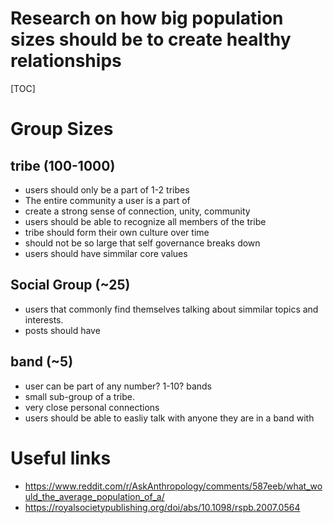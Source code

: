 <h1>Research on how big population sizes should be to create healthy relationships</h1>
[TOC]

# Group Sizes

## tribe (100-1000)
- users should only be a part of 1-2 tribes
- The entire community a user is a part of
- create a strong sense of connection, unity, community
- users should be able to recognize all members of the tribe
- tribe should form their own culture over time
- should not be so large that self governance breaks down
- users should have simmilar core values

## Social Group (~25)
- users that commonly find themselves talking about simmilar topics and interests. 
- posts should have 

## band (~5)
- user can be part of any number? 1-10? bands
- small sub-group of a tribe. 
- very close personal connections
- users should be able to easliy talk with anyone they are in a band with




# Useful links
- https://www.reddit.com/r/AskAnthropology/comments/587eeb/what_would_the_average_population_of_a/
- https://royalsocietypublishing.org/doi/abs/10.1098/rspb.2007.0564
